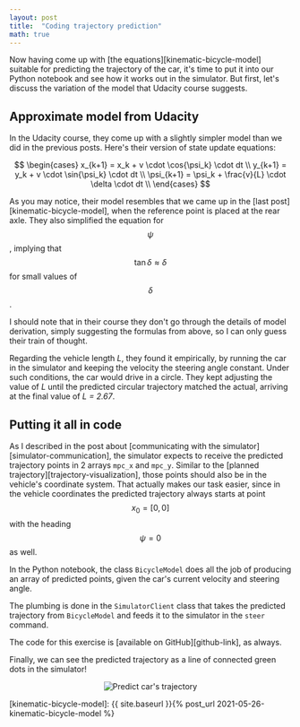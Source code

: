 ```yaml
---
layout: post
title:  "Coding trajectory prediction"
math: true
---
```

Now having come up with [the equations][kinematic-bicycle-model] suitable for predicting the trajectory of the car, it's time to put it into our Python notebook and see how it works out in the simulator. But first, let's discuss the variation of the model that Udacity course suggests. 

## Approximate model from Udacity

In the Udacity course, they come up with a slightly simpler model than we did in the previous posts. Here's their version of state update equations: 

$$
\begin{cases}
x_{k+1} = x_k + v \cdot \cos{\psi_k} \cdot dt \\
y_{k+1} = y_k + v \cdot \sin{\psi_k} \cdot dt \\
\psi_{k+1} = \psi_k + \frac{v}{L} \cdot \delta \cdot dt \\
\end{cases}
$$

As you may notice, their model resembles that we came up in the [last post][kinematic-bicycle-model], when the reference point is placed at the rear axle. They also simplified the equation for $$\psi$$, implying that $$\tan \delta \approx \delta$$ for small values of $$\delta$$. 

I should note that in their course they don't go through the details of model derivation, simply suggesting the formulas from above, so I can only guess their train of thought. 

Regarding the vehicle length *L*, they found it empirically, by running the car in the simulator and keeping the velocity the steering angle constant. Under such conditions, the car would drive in a circle. They kept adjusting the value of *L* until the predicted circular trajectory matched the actual, arriving at the final value of *L = 2.67*. 

## Putting it all in code

As I described in the post about [communicating with the simulator][simulator-communication], the simulator expects to receive the predicted trajectory points in 2 arrays `mpc_x` and `mpc_y`. Similar to the [planned trajectory][trajectory-visualization], those points should also be in the vehicle's coordinate system. That actually makes our task easier, since in the vehicle coordinates the predicted trajectory always starts at point $$x_0 = [0, 0]$$ with the heading $$\psi = 0$$ as well. 

In the Python notebook, the class `BicycleModel` does all the job of producing an array of predicted points, given the car's current velocity and steering angle. 

The plumbing is done in the `SimulatorClient` class that takes the predicted trajectory from `BicycleModel` and feeds it to the simulator in the `steer` command. 

The code for this exercise is [available on GitHub][github-link], as always.

Finally, we can see the predicted trajectory as a line of connected green dots in the simulator! 

<p  style="text-align: center;">
    <img src="{{ site.baseurl }}{% link images/predicted-trajectory.gif %}" alt="Predict car's trajectory">
</p>



[kinematic-bicycle-model]: {{ site.baseurl }}{% post_url 2021-05-26-kinematic-bicycle-model %}
